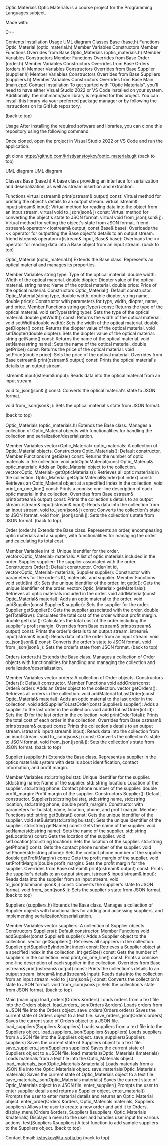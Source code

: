 Optic Materials
Optic Materials is a course project for the Programming Languages subject.

Made with:

C++

Contents
Installation
Usage
UML diagram
Classes
Base (base.h)
Functions
Optic_Material (optic_material.h)
Member Variables
Constructors
Member Functions
Overrides from Base
Optic_Materials (optic_materials.h)
Member Variables
Constructors
Member Functions
Overrides from Base
Order (order.h)
Member Variables
Constructors
Overrides from Base
Orders (orders.h)
Member Variables
Constructors
Overrides from Base
Supplier (supplier.h)
Member Variables
Constructors
Overrides from Base
Suppliers (suppliers.h)
Member Variables
Constructors
Overrides from Base
Main (main.cpp)
Contact
Installation
To get started with "Optic Materials", you'll need to have either Visual Studio 2022 or VS Code installed on your system. Additionally, the nlohmann/json library is required for this project. You can install this library via your preferred package manager or by following the instructions on its GitHub repository.

(back to top)

Usage
After installing the required software and libraries, you can clone this repository using the following command:

Once cloned, open the project in Visual Studio 2022 or VS Code and run the application.

git clone https://github.com/kristiyanstoykov/optic_materials.git
(back to top)

UML diagram
UML diagram

Classes
Base (base.h)
A base class providing an interface for serialization and deserialization, as well as stream insertion and extraction.

Functions
virtual ostream& print(ostream& output) const: Virtual method for printing the object's details to an output stream.
virtual istream& input(istream& input): Virtual method for reading data into the object from an input stream.
virtual void to_json(json& j) const: Virtual method for converting the object's state to JSON format.
virtual void from_json(json& j): Virtual method for setting the object's state from JSON format.
friend ostream& operator<<(ostream& output, const Base& base): Overloads the << operator for outputting the Base object's details to an output stream.
friend istream& operator>>(istream& input, Base& base): Overloads the >> operator for reading data into a Base object from an input stream.
(back to top)

Optic_Material (optic_material.h)
Extends the Base class. Represents an optical material and manages its properties.

Member Variables
string type: Type of the optical material.
double width: Width of the optical material.
double diopter: Diopter value of the optical material.
string name: Name of the optical material.
double price: Price of the optical material.
Constructors
Optic_Material(): Default constructor.
Optic_Material(string type, double width, double diopter, string name, double price): Constructor with parameters for type, width, diopter, name, and price.
Member Functions
string getType() const: Returns the type of the optical material.
void setType(string type): Sets the type of the optical material.
double getWidth() const: Returns the width of the optical material.
void setWidth(double width): Sets the width of the optical material.
double getDiopter() const: Returns the diopter value of the optical material.
void setDiopter(double diopter): Sets the diopter value of the optical material.
string getName() const: Returns the name of the optical material.
void setName(string name): Sets the name of the optical material.
double getPrice() const: Returns the price of the optical material.
void setPrice(double price): Sets the price of the optical material.
Overrides from Base
ostream& print(ostream& output) const: Prints the optical material's details to an output stream.

istream& input(istream& input): Reads data into the optical material from an input stream.

void to_json(json& j) const: Converts the optical material's state to JSON format.

void from_json(json& j): Sets the optical material's state from JSON format.

(back to top)

Optic_Materials (optic_materials.h)
Extends the Base class. Manages a collection of Optic_Material objects with functionalities for handling the collection and serialization/deserialization.

Member Variables
vector<Optic_Material> optic_materials: A collection of Optic_Material objects.
Constructors
Optic_Materials(): Default constructor.
Member Functions
int getSize() const: Returns the number of optic materials in the collection.
void addOpticMaterial(const Optic_Material& optic_material): Adds an Optic_Material object to the collection.
vector<Optic_Material> getOpticMaterials(): Retrieves all optic materials in the collection.
Optic_Material getOpticMaterialByIndex(int index) const: Retrieves an Optic_Material object at a specified index in the collection.
void print_on_one_line() const: Prints a concise one-line description of each optic material in the collection.
Overrides from Base
ostream& print(ostream& output) const: Prints the collection's details to an output stream.
istream& input(istream& input): Reads data into the collection from an input stream.
void to_json(json& j) const: Converts the collection's state to JSON format.
void from_json(json& j): Sets the collection's state from JSON format.
(back to top)

Order (order.h)
Extends the Base class. Represents an order, encompassing optic materials and a supplier, with functionalities for managing the order and calculating its total cost.

Member Variables
int id: Unique identifier for the order.
vector<Optic_Material> materials: A list of optic materials included in the order.
Supplier supplier: The supplier associated with the order.
Constructors
Order(): Default constructor.
Order(int id, vector<Optic_Material> materials, Supplier supplier): Constructor with parameters for the order's ID, materials, and supplier.
Member Functions
void setId(int id): Sets the unique identifier of the order.
int getId(): Gets the unique identifier of the order.
vector<Optic_Material> getMaterials(): Retrieves all optic materials included in the order.
void addMaterial(const Optic_Material& material): Adds an optic material to the order.
void addSupplier(const Supplier& supplier): Sets the supplier for the order.
Supplier getSupplier(): Gets the supplier associated with the order.
double getTotalRaw(): Calculates the total cost of the order without profit margin.
double getTotal(): Calculates the total cost of the order including the supplier's profit margin.
Overrides from Base
ostream& print(ostream& output) const: Prints the order's details to an output stream.
istream& input(istream& input): Reads data into the order from an input stream.
void to_json(json& j) const: Converts the order's state to JSON format.
void from_json(json& j): Sets the order's state from JSON format.
(back to top)

Orders (orders.h)
Extends the Base class. Manages a collection of Order objects with functionalities for handling and managing the collection and serialization/deserialization.

Member Variables
vector<Order> orders: A collection of Order objects.
Constructors
Orders(): Default constructor.
Member Functions
void addOrder(const Order& order): Adds an Order object to the collection.
vector<Order> getOrders(): Retrieves all orders in the collection.
void addMaterialToLastOrder(const Optic_Material& material): Adds an optic material to the last order in the collection.
void addSupplierToLastOrder(const Supplier& supplier): Adds a supplier to the last order in the collection.
void addIdToLastOrder(int id): Sets the ID for the last order in the collection.
void printOrderTotal(): Prints the total cost of each order in the collection.
Overrides from Base
ostream& print(ostream& output) const: Prints the collection's details to an output stream.
istream& input(istream& input): Reads data into the collection from an input stream.
void to_json(json& j) const: Converts the collection's state to JSON format.
void from_json(json& j): Sets the collection's state from JSON format.
(back to top)

Supplier (supplier.h)
Extends the Base class. Represents a supplier in the optics materials system with details about identification, contact information, and profit margin.

Member Variables
std::string bulstat: Unique identifier for the supplier.
std::string name: Name of the supplier.
std::string location: Location of the supplier.
std::string phone: Contact phone number of the supplier.
double profit_margin: Profit margin of the supplier.
Constructors
Supplier(): Default constructor.
Supplier(std::string bulstat, std::string name, std::string location, std::string phone, double profit_margin): Constructor with parameters for bulstat, name, location, phone, and profit margin.
Member Functions
std::string getBulstat() const: Gets the unique identifier of the supplier.
void setBulstat(std::string bulstat): Sets the unique identifier of the supplier.
std::string getName() const: Gets the name of the supplier.
void setName(std::string name): Sets the name of the supplier.
std::string getLocation() const: Gets the location of the supplier.
void setLocation(std::string location): Sets the location of the supplier.
std::string getPhone() const: Gets the contact phone number of the supplier.
void setPhone(std::string phone): Sets the contact phone number of the supplier.
double getProfitMargin() const: Gets the profit margin of the supplier.
void setProfitMargin(double profit_margin): Sets the profit margin for the supplier.
Overrides from Base
ostream& print(ostream& output) const: Prints the supplier's details to an output stream.
istream& input(istream& input): Reads data into the supplier from an input stream.
void to_json(nlohmann::json& j) const: Converts the supplier's state to JSON format.
void from_json(json& j): Sets the supplier's state from JSON format.
(back to top)

Suppliers (suppliers.h)
Extends the Base class. Manages a collection of Supplier objects with functionalities for adding and accessing suppliers, and implementing serialization/deserialization.

Member Variables
vector<Supplier> suppliers: A collection of Supplier objects.
Constructors
Suppliers(): Default constructor.
Member Functions
void addSupplier(const Supplier& supplier): Adds a Supplier object to the collection.
vector<Supplier> getSuppliers(): Retrieves all suppliers in the collection.
Supplier getSupplierByIndex(int index) const: Retrieves a Supplier object at a specified index in the collection.
int getSize() const: Gets the number of suppliers in the collection.
void print_on_one_line() const: Prints a concise one-line description of each supplier in the collection.
Overrides from Base
ostream& print(ostream& output) const: Prints the collection's details to an output stream.
istream& input(istream& input): Reads data into the collection from an input stream.
void to_json(json& j) const: Converts the collection's state to JSON format.
void from_json(json& j): Sets the collection's state from JSON format.
(back to top)

Main (main.cpp)
load_orders(Orders &orders) Loads orders from a text file into the Orders object.
load_orders_json(Orders &orders) Loads orders from a JSON file into the Orders object.
save_orders(Orders orders) Saves the current state of Orders object to a text file.
save_orders_json(Orders orders) Saves the current state of Orders object to a JSON file.
load_suppliers(Suppliers &suppliers) Loads suppliers from a text file into the Suppliers object.
load_suppliers_json(Suppliers &suppliers) Loads suppliers from a JSON file into the Suppliers object.
save_suppliers(Suppliers suppliers) Saves the current state of Suppliers object to a text file.
save_suppliers_json(Suppliers suppliers) Saves the current state of Suppliers object to a JSON file.
load_materials(Optic_Materials &materials) Loads materials from a text file into the Optic_Materials object.
load_materials_json(Optic_Materials &materials) Loads materials from a JSON file into the Optic_Materials object.
save_materials(Optic_Materials materials) Saves the current state of Optic_Materials object to a text file.
save_materials_json(Optic_Materials materials) Saves the current state of Optic_Materials object to a JSON file.
enter_supplier() Prompts the user to enter supplier details and returns a Supplier object.
enter_material() Prompts the user to enter material details and returns an Optic_Material object.
enter_order(Orders &orders, Optic_Materials materials, Suppliers suppliers) Allows the user to create a new order and add it to Orders.
display_menu(Orders &orders, Suppliers &suppliers, Optic_Materials &materials) Displays a menu to the user and handles user input for various actions.
test(Suppliers &suppliers) A test function to add sample suppliers to the Suppliers object.
(back to top)

Contact
Email:
kstoykov@tu-sofia.bg
(back to top)

